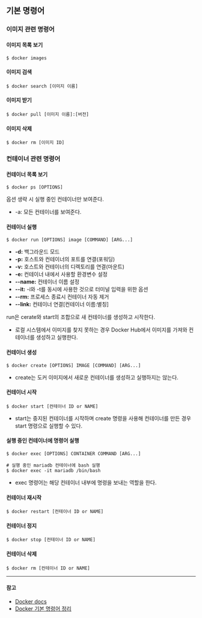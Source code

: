 ## 기본 명령어

### 이미지 관련 명령어

#### 이미지 목록 보기

```docker
$ docker images
```

#### 이미지 검색

```docker
$ docker search [이미지 이름]
```

#### 이미지 받기

```docker
$ docker pull [이미지 이름]:[버전]
```

#### 이미지 삭제

```docker
$ docker rm [이미지 ID]
```

### 컨테이너 관련 명령어

#### 컨테이너 목록 보기

```docker
$ docker ps [OPTIONS]
```

옵션 생략 시 실행 중인 컨테이너만 보여준다.

- -a: 모든 컨테이너를 보여준다.

#### 컨테이너 실행

```docker
$ docker run [OPTIONS] image [COMMAND] [ARG...]
```

- **-d:** 백그라운드 모드
- **-p:** 호스트와 컨테이너의 포트를 연결(포워딩)
- **-v:** 호스트와 컨테이너의 디렉토리를 연결(마운트)
- **-e:** 컨테이너 내에서 사용할 환경변수 설정
- **--name:** 컨테이너 이름 설정
- **--it:** -i와 -t를 동시에 사용한 것으로 터미널 입력을 위한 옵션
- **--rm:** 프로세스 종료시 컨테이너 자동 제거
- **--link:** 컨테이너 연결[컨테이너 이름:별칭]

run은 cerate와 start의 조합으로 새 컨테이너를 생성하고 시작한다.

- 로컬 시스템에서 이미지를 찾지 못하는 경우 Docker Hub에서 이미지를 가져와 컨테이너를 생성하고 실행한다.

#### 컨테이너 생성

```docker
$ docker create [OPTIONS] IMAGE [COMMAND] [ARG...]
```

- create는 도커 이미지에서 새로운 컨테이너를 생성하고 실행하지는 않는다.

#### 컨테이너 시작

```docker
$ docker start [컨테이너 ID or NAME]
```

- start는 중지된 컨테이너를 시작하며 create 명령을 사용해 컨테이너를 만든 경우 start 명령으로 실행할 수 있다.

#### 실행 중인 컨테이너에 명령어 실행

```docker
$ docker exec [OPTIONS] CONTAINER COMMAND [ARG...]

# 실행 중인 mariadb 컨테이너에 bash 실행
$ docker exec -it mariadb /bin/bash
```

- exec 명령어는 해당 컨테이너 내부에 명령을 보내는 역할을 한다.

#### 컨테이너 재시작

```docker
$ docker restart [컨테이너 ID or NAME]
```

#### 컨테이너 정지

```docker
$ docker stop [컨테이너 ID or NAME]
```

#### 컨테이너 삭제

```docker
$ docker rm [컨테이너 ID or NAME]
```


---

#### 참고

- [Docker docs](https://docs.docker.com/reference/)
- [Docker 기본 명령어 정리](https://yeh35.github.io/blog.github.io/documents/infra/docker/docker-command/)